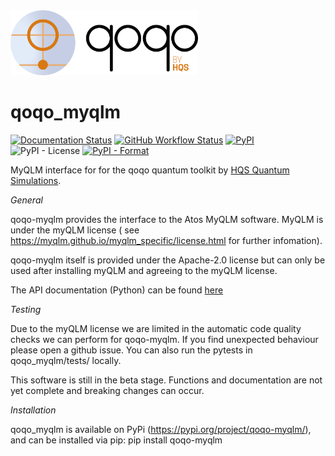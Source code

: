 <img src="qoqo_Logo_vertical_color.png" alt="qoqo logo" width="300" />


# qoqo_myqlm
[![Documentation Status](https://img.shields.io/badge/docs-read-blue)](https://hqsquantumsimulations.github.io/qoqo_myqlm/)
[![GitHub Workflow Status](https://github.com/HQSquantumsimulations/qoqo_myqlm/workflows/ci_tests/badge.svg)](https://github.com/HQSquantumsimulations/qoqo_myqlm/actions)
[![PyPI](https://img.shields.io/pypi/v/qoqo_myqlm)](https://pypi.org/project/qoqo_myqlm/)
![PyPI - License](https://img.shields.io/badge/license-Apache_2.0-green)
[![PyPI - Format](https://img.shields.io/pypi/format/qoqo_myqlm)](https://pypi.org/project/qoqo_myqlm/)

MyQLM interface for for the qoqo quantum toolkit by [HQS Quantum Simulations](https://quantumsimulations.de).

_General_

qoqo-myqlm provides the interface to the Atos MyQLM software.
MyQLM is under the myQLM license ( see https://myqlm.github.io/myqlm_specific/license.html for further infomation).

qoqo-myqlm itself is provided under the Apache-2.0 license but can only be used after installing myQLM and agreeing to the myQLM license.

The API documentation (Python) can be found [here](https://hqsquantumsimulations.github.io/qoqo_myqlm/generated/qoqo_myqlm.html)

_Testing_

Due to the myQLM license we are limited in the automatic code quality checks we can perform for qoqo-myqlm. If you find unexpected behaviour please open a github issue. You can also run the pytests in qoqo_myqlm/tests/ locally.

This software is still in the beta stage. Functions and documentation are not yet complete and breaking changes can occur.

_Installation_

qoqo_myqlm is available on PyPi (https://pypi.org/project/qoqo-myqlm/), and can be installed via pip:
pip install qoqo-myqlm
